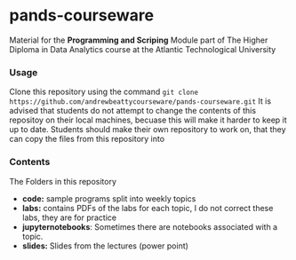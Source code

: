 # pands-courseware
Material for the **Programming and Scriping** Module
part of The Higher Diploma in Data Analytics course at the Atlantic Technological University

### Usage
Clone this repository using the command
`git clone https://github.com/andrewbeattycourseware/pands-courseware.git`
It is advised that students do not attempt to change the contents of this repositoy on their local machines, becuase this will make it harder to keep it up to date.
Students should make their own repository to work on, that they can copy the files from this repository into

### Contents
The Folders in this repository
- **code:** sample programs split into weekly topics
- **labs:** contains PDFs of the labs for each topic, I do not correct these labs, they are for practice
- **jupyternotebooks**: Sometimes there are notebooks associated with a topic.
- **slides:** Slides from the lectures (power point) 

